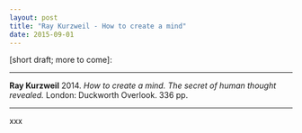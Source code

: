 ```yaml
---
layout: post
title: "Ray Kurzweil - How to create a mind"
date: 2015-09-01
---
```


[short draft; more to come]:

***
<b>Ray Kurzweil</b> 2014. _How to create a mind. The secret of human thought revealed._ London: Duckworth Overlook. 336 pp.
***
xxx
